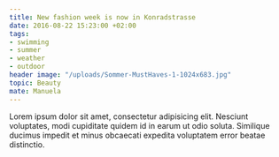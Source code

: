 ```yaml
---
title: New fashion week is now in Konradstrasse
date: 2016-08-22 15:23:00 +02:00
tags:
- swimming
- summer
- weather
- outdoor
header image: "/uploads/Sommer-MustHaves-1-1024x683.jpg"
topic: Beauty
mate: Manuela
---
```


Lorem ipsum dolor sit amet, consectetur adipisicing elit. Nesciunt voluptates, modi cupiditate quidem id in earum ut odio soluta. Similique ducimus impedit et minus obcaecati expedita voluptatem error beatae distinctio.

